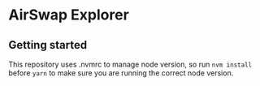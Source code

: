 # AirSwap Explorer

## Getting started
This repository uses .nvmrc to manage node version, so run `nvm install` before `yarn` to make sure you are running the correct node version.
